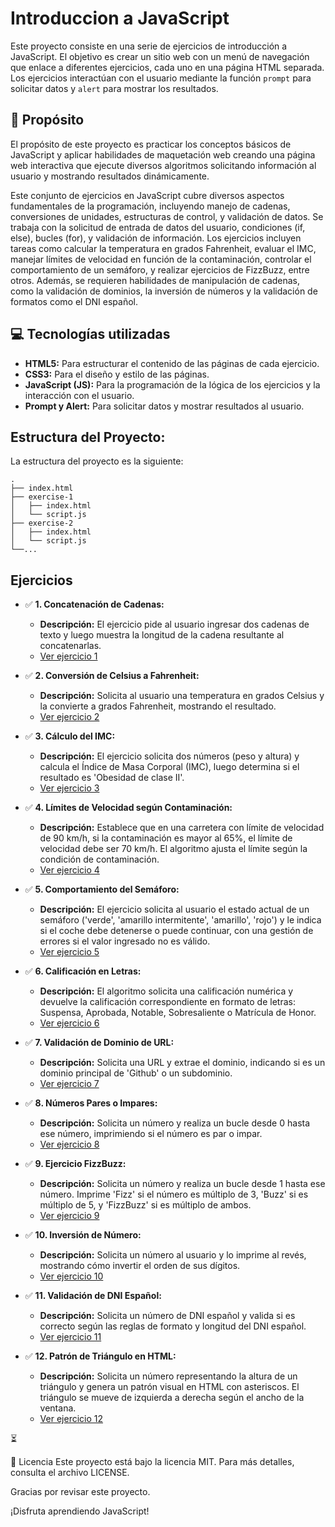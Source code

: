# **Introduccion a JavaScript**

Este proyecto consiste en una serie de ejercicios de introducción a JavaScript. El objetivo es crear un sitio web con un menú de navegación que enlace a diferentes ejercicios, cada uno en una página HTML separada. Los ejercicios interactúan con el usuario mediante la función `prompt` para solicitar datos y `alert` para mostrar los resultados.

## 🚀 **Propósito**

El propósito de este proyecto es practicar los conceptos básicos de JavaScript y aplicar habilidades de maquetación web creando una página web interactiva que ejecute diversos algoritmos solicitando información al usuario y mostrando resultados dinámicamente.

Este conjunto de ejercicios en JavaScript cubre diversos aspectos fundamentales de la programación, incluyendo manejo de cadenas, conversiones de unidades, estructuras de control, y validación de datos. Se trabaja con la solicitud de entrada de datos del usuario, condiciones (if, else), bucles (for), y validación de información. Los ejercicios incluyen tareas como calcular la temperatura en grados Fahrenheit, evaluar el IMC, manejar límites de velocidad en función de la contaminación, controlar el comportamiento de un semáforo, y realizar ejercicios de FizzBuzz, entre otros. Además, se requieren habilidades de manipulación de cadenas, como la validación de dominios, la inversión de números y la validación de formatos como el DNI español.

## 💻 **Tecnologías utilizadas**

- **HTML5:** Para estructurar el contenido de las páginas de cada ejercicio.
- **CSS3:** Para el diseño y estilo de las páginas.
- **JavaScript (JS):** Para la programación de la lógica de los ejercicios y la interacción con el usuario.
- **Prompt y Alert:** Para solicitar datos y mostrar resultados al usuario.

## **Estructura del Proyecto:**
La estructura del proyecto es la siguiente:

```plaintext
.
├── index.html
├── exercise-1
│   ├── index.html
│   └── script.js
├── exercise-2
│   ├── index.html
│   └── script.js
└──...
```

## **Ejercicios**

- ✅ **1. Concatenación de Cadenas:** 
    - **Descripción:** El ejercicio pide al usuario ingresar dos cadenas de texto y luego muestra la longitud de la cadena resultante al concatenarlas.
    - [Ver ejercicio 1](./exercise-one/)

- ✅ **2. Conversión de Celsius a Fahrenheit:** 
    - **Descripción:** Solicita al usuario una temperatura en grados Celsius y la convierte a grados Fahrenheit, mostrando el resultado.
    - [Ver ejercicio 2](./exercise-two/)

- ✅ **3. Cálculo del IMC:** 
    - **Descripción:** El ejercicio solicita dos números (peso y altura) y calcula el Índice de Masa Corporal (IMC), luego determina si el resultado es 'Obesidad de clase II'.
    - [Ver ejercicio 3](./exercise-three/)

- ✅ **4. Límites de Velocidad según Contaminación:** 
    - **Descripción:** Establece que en una carretera con límite de velocidad de 90 km/h, si la contaminación es mayor al 65%, el límite de velocidad debe ser 70 km/h. El algoritmo ajusta el límite según la condición de contaminación.
    - [Ver ejercicio 4](./exercise-four/)

- ✅ **5. Comportamiento del Semáforo:** 
    - **Descripción:** El ejercicio solicita al usuario el estado actual de un semáforo ('verde', 'amarillo intermitente', 'amarillo', 'rojo') y le indica si el coche debe detenerse o puede continuar, con una gestión de errores si el valor ingresado no es válido.
    - [Ver ejercicio 5](./exercise-five/)

- ✅ **6. Calificación en Letras:** 
    - **Descripción:** El algoritmo solicita una calificación numérica y devuelve la calificación correspondiente en formato de letras: Suspensa, Aprobada, Notable, Sobresaliente o Matrícula de Honor.
    - [Ver ejercicio 6](./exercise-six/)

- ✅ **7. Validación de Dominio de URL:** 
    - **Descripción:** Solicita una URL y extrae el dominio, indicando si es un dominio principal de 'Github' o un subdominio.
    - [Ver ejercicio 7](./exercise-seven/)

- ✅ **8. Números Pares o Impares:** 
    - **Descripción:** Solicita un número y realiza un bucle desde 0 hasta ese número, imprimiendo si el número es par o impar.
    - [Ver ejercicio 8](./exercise-eight/)

- ✅ **9. Ejercicio FizzBuzz:** 
    - **Descripción:** Solicita un número y realiza un bucle desde 1 hasta ese número. Imprime 'Fizz' si el número es múltiplo de 3, 'Buzz' si es múltiplo de 5, y 'FizzBuzz' si es múltiplo de ambos.
    - [Ver ejercicio 9](./exercise-nine/)

- ✅ **10. Inversión de Número:** 
    - **Descripción:** Solicita un número al usuario y lo imprime al revés, mostrando cómo invertir el orden de sus dígitos.
    - [Ver ejercicio 10](./exercise-ten/)

- ✅ **11. Validación de DNI Español:** 
    - **Descripción:** Solicita un número de DNI español y valida si es correcto según las reglas de formato y longitud del DNI español.
    - [Ver ejercicio 11](./exercise-eleven/)

- ✅ **12. Patrón de Triángulo en HTML:** 
    - **Descripción:** Solicita un número representando la altura de un triángulo y genera un patrón visual en HTML con asteriscos. El triángulo se mueve de izquierda a derecha según el ancho de la ventana.
    - [Ver ejercicio 12](./exercise-twelve/)

⏳

📜 Licencia Este proyecto está bajo la licencia MIT. Para más detalles, consulta el archivo LICENSE.

Gracias por revisar este proyecto.

¡Disfruta aprendiendo JavaScript!
